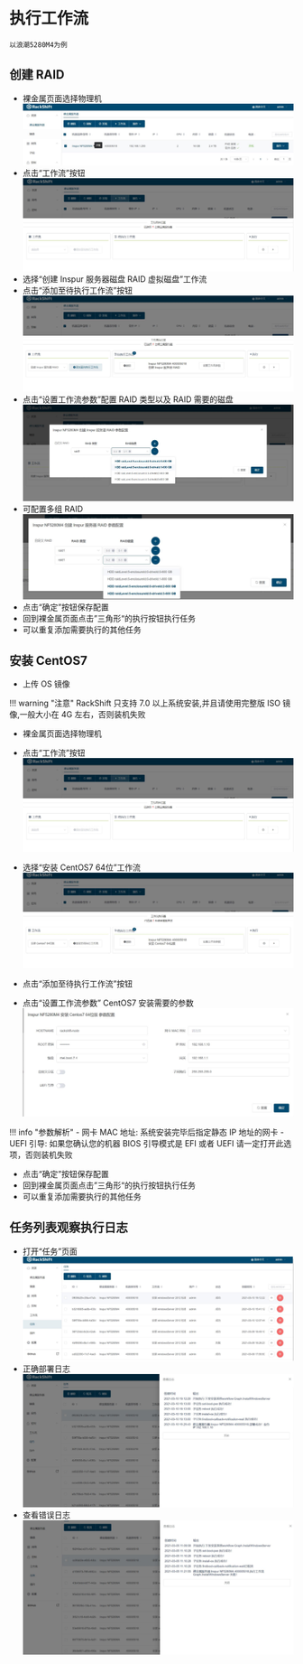 # 执行工作流
    以浪潮5280M4为例

## 创建 RAID
- 裸金属页面选择物理机
![runnob](./static/wizard/select_raid_machine.jpg)
- 点击“工作流”按钮
![runnob](./static/wizard/run-workflow.jpg)
- 选择“创建 Inspur 服务器磁盘 RAID 虚拟磁盘”工作流
- 点击“添加至待执行工作流”按钮
![runnob](./static/wizard/run-workflow2.jpg)
- 点击“设置工作流参数”配置 RAID 类型以及 RAID 需要的磁盘
![runnob](./static/wizard/raid_config.jpg)
- 可配置多组 RAID
![runnob](./static/wizard/multi_raid_config.jpg)
- 点击“确定”按钮保存配置
- 回到裸金属页面点击”三角形“的执行按钮执行任务
- 可以重复添加需要执行的其他任务

## 安装 CentOS7
- 上传 OS 镜像

!!! warning "注意"
    RackShift 只支持 7.0 以上系统安装,并且请使用完整版 ISO 镜像,一般大小在 4G 左右，否则装机失败
    
- 裸金属页面选择物理机
- 点击“工作流”按钮
![runnob](./static/wizard/run-workflow.jpg)
- 选择“安装 CentOS7 64位”工作流
![runnob](./static/wizard/select_centos.jpg)

- 点击“添加至待执行工作流”按钮

- 点击“设置工作流参数” CentOS7 安装需要的参数
![runnob](./static/wizard/centos_config.jpg)

!!! info "参数解析"
    - 网卡 MAC 地址: 系统安装完毕后指定静态 IP 地址的网卡
    - UEFI 引导: 如果您确认您的机器 BIOS 引导模式是 EFI 或者 UEFI 请一定打开此选项，否则装机失败
    
 - 点击“确定”按钮保存配置
- 回到裸金属页面点击”三角形“的执行按钮执行任务
- 可以重复添加需要执行的其他任务


## 任务列表观察执行日志

- 打开“任务”页面
![runnob](./static/wizard/task.jpg)
- 正确部署日志
![runnob](./static/wizard/log-success.jpg)
- 查看错误日志
![runnob](./static/wizard/log.jpg)